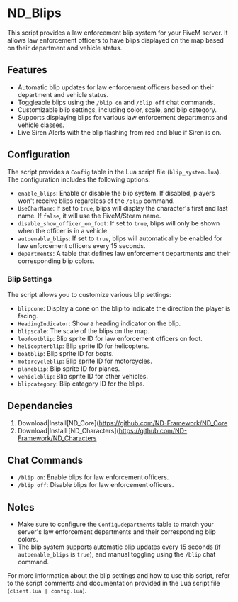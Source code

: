 # ND_Blips

This script provides a law enforcement blip system for your FiveM server. It allows law enforcement officers to have blips displayed on the map based on their department and vehicle status.

## Features

- Automatic blip updates for law enforcement officers based on their department and vehicle status.
- Toggleable blips using the `/blip on` and `/blip off` chat commands.
- Customizable blip settings, including color, scale, and blip category.
- Supports displaying blips for various law enforcement departments and vehicle classes.
- Live Siren Alerts with the blip flashing from red and blue if Siren is on.

## Configuration

The script provides a `Config` table in the Lua script file (`blip_system.lua`). The configuration includes the following options:

- `enable_blips`: Enable or disable the blip system. If disabled, players won't receive blips regardless of the `/blip` command.
- `UseCharName`: If set to `true`, blips will display the character's first and last name. If `false`, it will use the FiveM/Steam name.
- `disable_show_officer_on_foot`: If set to `true`, blips will only be shown when the officer is in a vehicle.
- `autoenable_blips`: If set to `true`, blips will automatically be enabled for law enforcement officers every 15 seconds.
- `departments`: A table that defines law enforcement departments and their corresponding blip colors.

### Blip Settings

The script allows you to customize various blip settings:

- `blipcone`: Display a cone on the blip to indicate the direction the player is facing.
- `HeadingIndicator`: Show a heading indicator on the blip.
- `blipscale`: The scale of the blips on the map.
- `leofootblip`: Blip sprite ID for law enforcement officers on foot.
- `helicopterblip`: Blip sprite ID for helicopters.
- `boatblip`: Blip sprite ID for boats.
- `motorcycleblip`: Blip sprite ID for motorcycles.
- `planeblip`: Blip sprite ID for planes.
- `vehicleblip`: Blip sprite ID for other vehicles.
- `blipcategory`: Blip category ID for the blips.

## Dependancies

1. Download|Install[ND_Core](https://github.com/ND-Framework/ND_Core
2. Download|Install [ND_Characters](https://github.com/ND-Framework/ND_Characters

## Chat Commands

- `/blip on`: Enable blips for law enforcement officers.
- `/blip off`: Disable blips for law enforcement officers.

## Notes

- Make sure to configure the `Config.departments` table to match your server's law enforcement departments and their corresponding blip colors.
- The blip system supports automatic blip updates every 15 seconds (if `autoenable_blips` is `true`), and manual toggling using the `/blip` chat command.

For more information about the blip settings and how to use this script, refer to the script comments and documentation provided in the Lua script file (`client.lua | config.lua`).
